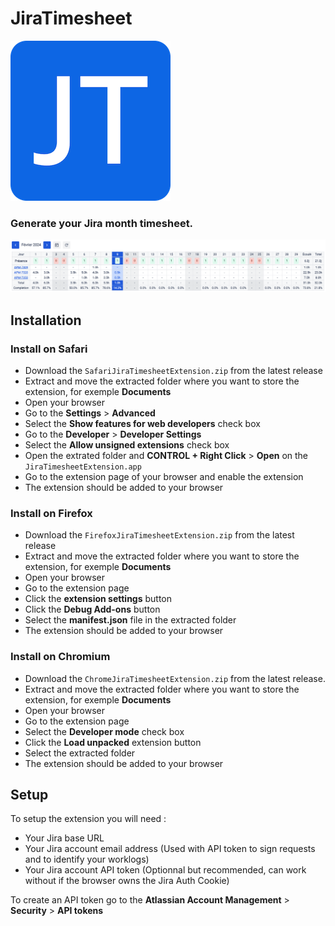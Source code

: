 # JiraTimesheet

![logo](./logo.png)

### Generate your Jira month timesheet.

![demo](./demo.png)

## Installation

### Install on Safari

- Download the `SafariJiraTimesheetExtension.zip` from the latest release
- Extract and move the extracted folder where you want to store the extension, for exemple **Documents**
- Open your browser
- Go to the **Settings** > **Advanced** 
- Select the **Show features for web developers** check box
- Go to the **Developer** > **Developer Settings** 
- Select the **Allow unsigned extensions** check box
- Open the extrated folder and **CONTROL + Right Click** > **Open** on the `JiraTimesheetExtension.app`
- Go to the extension page of your browser and enable the extension
- The extension should be added to your browser

### Install on Firefox

- Download the `FirefoxJiraTimesheetExtension.zip` from the latest release
- Extract and move the extracted folder where you want to store the extension, for exemple **Documents**
- Open your browser
- Go to the extension page
- Click the **extension settings** button
- Click the **Debug Add-ons** button
- Select the **manifest.json** file in the extracted folder
- The extension should be added to your browser

### Install on Chromium

- Download the `ChromeJiraTimesheetExtension.zip` from the latest release.
- Extract and move the extracted folder where you want to store the extension, for exemple **Documents**
- Open your browser
- Go to the extension page
- Select the **Developer mode** check box
- Click the **Load unpacked** extension button
- Select the extracted folder
- The extension should be added to your browser

## Setup

To setup the extension you will need :

- Your Jira base URL
- Your Jira account email address (Used with API token to sign requests and to identify your worklogs)
- Your Jira account API token (Optionnal but recommended, can work without if the browser owns the Jira Auth Cookie)

To create an API token go to the **Atlassian Account Management** > **Security** > **API tokens**
